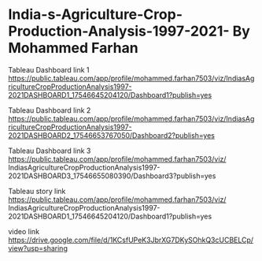 # India-s-Agriculture-Crop-Production-Analysis-1997-2021- By Mohammed Farhan

Tableau Dashboard link 1 https://public.tableau.com/app/profile/mohammed.farhan7503/viz/IndiasAgricultureCropProductionAnalysis1997-2021DASHBOARD1_17546645204120/Dashboard1?publish=yes

Tableau Dashboard link 2 https://public.tableau.com/app/profile/mohammed.farhan7503/viz/IndiasAgricultureCropProductionAnalysis1997-2021DASHBOARD2_17546653767050/Dashboard2?publish=yes

Tableau Dashboard link 3 https://public.tableau.com/app/profile/mohammed.farhan7503/viz/
IndiasAgricultureCropProductionAnalysis1997-2021DASHBOARD3_17546655080390/Dashboard3?publish=yes

Tableau story     link    https://public.tableau.com/app/profile/mohammed.farhan7503/viz/
IndiasAgricultureCropProductionAnalysis1997-2021DASHBOARD1_17546645204120/Dashboard1?publish=yes

video link              https://drive.google.com/file/d/1KCsfUPeK3JbrXG7DKySOhkQ3cUCBELCp/view?usp=sharing
